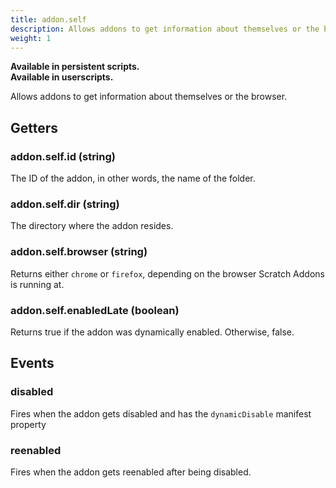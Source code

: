 ```yaml
---
title: addon.self
description: Allows addons to get information about themselves or the browser.
weight: 1
---
```


**Available in persistent scripts.**  
**Available in userscripts.**

Allows addons to get information about themselves or the browser.

## Getters
### addon.self.id (string)
The ID of the addon, in other words, the name of the folder.
### addon.self.dir (string)
The directory where the addon resides.
### addon.self.browser (string)
Returns either `chrome` or `firefox`, depending on the browser Scratch Addons is running at.
### addon.self.enabledLate (boolean)
Returns true if the addon was dynamically enabled. Otherwise, false.

## Events
### disabled
Fires when the addon gets disabled and has the `dynamicDisable` manifest property
### reenabled
Fires when the addon gets reenabled after being disabled.
